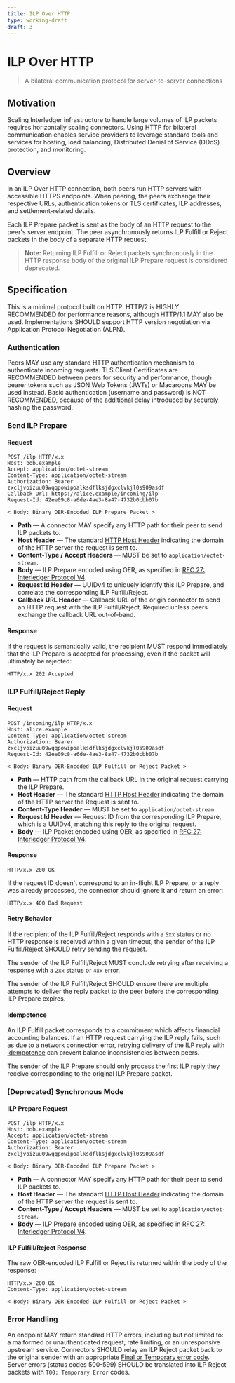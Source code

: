 ```yaml
---
title: ILP Over HTTP
type: working-draft
draft: 3
---
```


# ILP Over HTTP

> A bilateral communication protocol for server-to-server connections

## Motivation

Scaling Interledger infrastructure to handle large volumes of ILP packets requires horizontally scaling connectors. Using HTTP for bilateral communication enables service providers to leverage standard tools and services for hosting, load balancing, Distributed Denial of Service (DDoS) protection, and monitoring.

## Overview

In an ILP Over HTTP connection, both peers run HTTP servers with accessible HTTPS endpoints. When peering, the peers exchange their respective URLs, authentication tokens or TLS certificates, ILP addresses, and settlement-related details.

Each ILP Prepare packet is sent as the body of an HTTP request to the peer's server endpoint. The peer asynchronously returns ILP Fulfill or Reject packets in the body of a separate HTTP request. 

> **Note:** Returning ILP Fulfill or Reject packets synchronously in the HTTP response body of the original ILP Prepare request is considered deprecated.


## Specification

This is a minimal protocol built on HTTP. HTTP/2 is HIGHLY RECOMMENDED for performance reasons, although HTTP/1.1 MAY also be used. Implementations SHOULD support HTTP version negotiation via Application Protocol Negotiation (ALPN).

### Authentication

Peers MAY use any standard HTTP authentication mechanism to authenticate incoming requests. TLS Client Certificates are RECOMMENDED between peers for security and performance, though bearer tokens such as JSON Web Tokens (JWTs) or Macaroons MAY be used instead. Basic authentication (username and password) is NOT RECOMMENDED, because of the additional delay introduced by securely hashing the password.

### Send ILP Prepare

#### Request

```http
POST /ilp HTTP/x.x
Host: bob.example
Accept: application/octet-stream
Content-Type: application/octet-stream
Authorization: Bearer zxcljvoizuu09wqqpowipoalksdflksjdgxclvkjl0s909asdf
Callback-Url: https://alice.example/incoming/ilp
Request-Id: 42ee09c8-a6de-4ae3-8a47-4732b0cbb07b

< Body: Binary OER-Encoded ILP Prepare Packet >
```

- **Path** &mdash; A connector MAY specify any HTTP path for their peer to send ILP packets to.
- **Host Header** &mdash; The standard [HTTP Host Header](https://tools.ietf.org/html/rfc2616#section-14.23) indicating the domain of the HTTP server the request is sent to.
- **Content-Type / Accept Headers** &mdash; MUST be set to `application/octet-stream`.
- **Body** &mdash; ILP Prepare encoded using OER, as specified in [RFC 27: Interledger Protocol V4](../0027-interledger-protocol-4/0027-interledger-protocol-4.md).
- **Request Id Header** &mdash; UUIDv4 to uniquely identify this ILP Prepare, and correlate the corresponding ILP Fulfill/Reject.
- **Callback URL Header** &mdash; Callback URL of the origin connector to send an HTTP request with the ILP Fulfill/Reject. Required unless peers exchange the callback URL out-of-band.

#### Response

If the request is semantically valid, the recipient MUST respond immediately that the ILP Prepare is accepted for processing, even if the packet will ultimately be rejected:

```http
HTTP/x.x 202 Accepted
```

### ILP Fulfill/Reject Reply

#### Request

```http
POST /incoming/ilp HTTP/x.x
Host: alice.example
Content-Type: application/octet-stream
Authorization: Bearer zxcljvoizuu09wqqpowipoalksdflksjdgxclvkjl0s909asdf
Request-Id: 42ee09c8-a6de-4ae3-8a47-4732b0cbb07b

< Body: Binary OER-Encoded ILP Fulfill or Reject Packet >
```

- **Path** &mdash; HTTP path from the callback URL in the original request carrying the ILP Prepare.
- **Host Header** &mdash; The standard [HTTP Host Header](https://tools.ietf.org/html/rfc2616#section-14.23) indicating the domain of the HTTP server the Request is sent to.
- **Content-Type Header** &mdash; MUST be set to `application/octet-stream`.
- **Request Id Header** &mdash; Request ID from the corresponding ILP Prepare, which is a UUIDv4, matching this reply to the original request.
- **Body** &mdash; ILP Packet encoded using OER, as specified in [RFC 27: Interledger Protocol V4](../0027-interledger-protocol-4/0027-interledger-protocol-4.md).

#### Response

```http
HTTP/x.x 200 OK
```

If the request ID doesn't correspond to an in-flight ILP Prepare, or a reply was already processed, the connector should ignore it and return an error:

```http
HTTP/x.x 400 Bad Request
```

#### Retry Behavior

If the recipient of the ILP Fulfill/Reject responds with a `5xx` status or no HTTP response is received within a given timeout, the sender of the ILP Fulfill/Reject SHOULD retry sending the request.

The sender of the ILP Fulfill/Reject MUST conclude retrying after receiving a response with a `2xx` status or `4xx` error.

The sender of the ILP Fulfill/Reject SHOULD ensure there are multiple attempts to deliver the reply packet to the peer before the corresponding ILP Prepare expires.

#### Idempotence

An ILP Fulfill packet corresponds to a commitment which affects financial accounting balances. If an HTTP request carrying the ILP reply fails, such as due to a network connection error, retrying delivery of the ILP reply with [idempotence](https://en.wikipedia.org/wiki/Idempotence) can prevent balance inconsistencies between peers.

The sender of the ILP Prepare should only process the first ILP reply they receive corresponding to the original ILP Prepare packet.

### [Deprecated] Synchronous Mode

#### ILP Prepare Request

```http
POST /ilp HTTP/x.x
Host: bob.example
Accept: application/octet-stream
Content-Type: application/octet-stream
Authorization: Bearer zxcljvoizuu09wqqpowipoalksdflksjdgxclvkjl0s909asdf

< Body: Binary OER-Encoded ILP Prepare Packet >
```

- **Path** &mdash; A connector MAY specify any HTTP path for their peer to send ILP packets to.
- **Host Header** &mdash; The standard [HTTP Host Header](https://tools.ietf.org/html/rfc2616#section-14.23) indicating the domain of the HTTP server the request is sent to.
- **Content-Type / Accept Headers** &mdash; MUST be set to `application/octet-stream`.
- **Body** &mdash; ILP Prepare encoded using OER, as specified in [RFC 27: Interledger Protocol V4](../0027-interledger-protocol-4/0027-interledger-protocol-4.md).

#### ILP Fulfill/Reject Response

The raw OER-encoded ILP Fulfill or Reject is returned within the body of the response:

```http
HTTP/x.x 200 OK
Content-Type: application/octet-stream

< Body: Binary OER-Encoded ILP Fulfill or Reject Packet >
```

### Error Handling

An endpoint MAY return standard HTTP errors, including but not limited to: a malformed or unauthenticated request, rate limiting, or an unresponsive upstream service. Connectors SHOULD relay an ILP Reject packet back to the original sender with an appropriate [Final or Temporary error code](../0027-interledger-protocol-4/0027-interledger-protocol-4.md#error-codes). Server errors (status codes 500-599) SHOULD be translated into ILP Reject packets with `T00: Temporary Error` codes.
